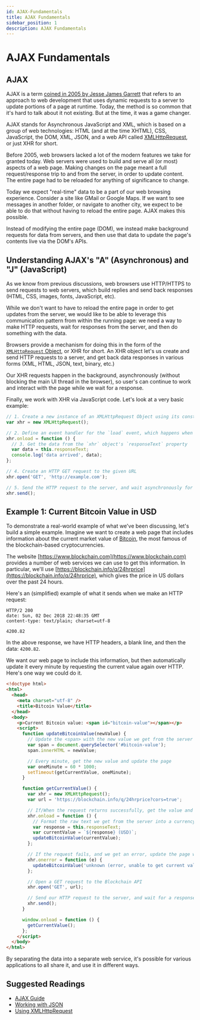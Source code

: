 ```yaml
---
id: AJAX-Fundamentals
title: AJAX Fundamentals
sidebar_position: 1
description: AJAX Fundamentals
---
```


# AJAX Fundamentals

## AJAX

AJAX is a term [coined in 2005 by Jesse James Garrett](http://adaptivepath.org/ideas/ajax-new-approach-web-applications/) that refers
to an approach to web development that uses dynamic requests to a server to
update portions of a page at runtime. Today, the method is so common that
it's hard to talk about it not existing. But at the time, it was a game changer.

AJAX stands for Asynchronous JavaScript and XML, which is based on a group of
web technologies: HTML (and at the time XHTML), CSS, JavaScript, the DOM, XML,
JSON, and a web API called [XMLHttpRequest](https://developer.mozilla.org/en-US/docs/Web/API/XMLHttpRequest), or just
XHR for short.

Before 2005, web browsers lacked a lot of the modern features we take for granted
today. Web servers were used to build and serve all (or most) aspects of a web
page. Making changes on the page meant a full request/response trip to and from
the server, in order to update content. The entire page had to be reloaded for
anything of significance to change.

Today we expect "real-time" data to be a part of our web browsing experience.
Consider a site like GMail or Google Maps. If we want to see messages in
another folder, or navigate to another city, we expect to be able to do that
without having to reload the entire page. AJAX makes this possible.

Instead of modifying the entire page (DOM), we instead make background requests
for data from servers, and then use that data to update the page's contents
live via the DOM's APIs.

## Understanding AJAX's "A" (Asynchronous) and "J" (JavaScript)

As we know from previous discussions, web browsers use HTTP/HTTPS to send
requests to web servers, which build replies and send back responses (HTML, CSS,
images, fonts, JavaScript, etc).

While we don't want to have to reload the entire page in order to get updates
from the server, we would like to be able to leverage this communication pattern
from within the running page: we need a way to make HTTP requests, wait for
responses from the server, and then do something with the data.

Browsers provide a mechanism for doing this in the form of the [`XMLHttpRequest`
Object](https://developer.mozilla.org/en-US/docs/Web/API/XMLHttpRequest), or
XHR for short. An XHR object let's us create and send HTTP requests to a server,
and get back data responses in various forms (XML, HTML, JSON, text, binary, etc.)

Our XHR requests happen in the background, asynchronously (without blocking the
main UI thread in the browser), so user's can continue to work and interact with
the page while we wait for a response.

Finally, we work with XHR via JavaScript code. Let's look at a very basic
example:

```js
// 1. Create a new instance of an XMLHttpRequest Object using its constructor
var xhr = new XMLHttpRequest();

// 2. Define an event handler for the `load` event, which happens when data arrives
xhr.onload = function () {
  // 3. Get the data from the `xhr` object's `responseText` property
  var data = this.responseText;
  console.log('data arrived', data);
};

// 4. Create an HTTP GET request to the given URL
xhr.open('GET', 'http://example.com');

// 5. Send the HTTP request to the server, and wait asynchronously for the reply
xhr.send();
```

## Example 1: Current Bitcoin Value in USD

To demonstrate a real-world example of what we've been discussing, let's
build a simple example. Imagine we want to create a web page that includes
information about the current market value of [Bitcoin](https://en.wikipedia.org/wiki/Bitcoin), the most famous of the blockchain-based
cryptocurrencies.

The website [https://www.blockchain.com](https://www.blockchain.com) provides a number of web services we can use to get this information. In particular,
we'll use [https://blockchain.info/q/24hrprice](https://blockchain.info/q/24hrprice), which gives the price in US dollars
over the past 24 hours.

Here's an (simplified) example of what it sends when we make an HTTP request:

```
HTTP/2 200
date: Sun, 02 Dec 2018 22:48:35 GMT
content-type: text/plain; charset=utf-8

4200.82
```

In the above response, we have HTTP headers, a blank line, and then the data: `4200.82`.

We want our web page to include this information, but then automatically update
it every minute by requesting the current value again over HTTP. Here's
one way we could do it.

```html
<!doctype html>
<html>
  <head>
    <meta charset="utf-8" />
    <title>Bitcoin Value</title>
  </head>
  <body>
    <p>Current Bitcoin value: <span id="bitcoin-value"></span></p>
    <script>
      function updateBitcoinValue(newValue) {
        // Update the <span> with the new value we get from the server
        var span = document.querySelector('#bitcoin-value');
        span.innerHTML = newValue;

        // Every minute, get the new value and update the page
        var oneMinute = 60 * 1000;
        setTimeout(getCurrentValue, oneMinute);
      }

      function getCurrentValue() {
        var xhr = new XMLHttpRequest();
        var url = 'https://blockchain.info/q/24hrprice?cors=true';

        // If/When the request returns successfully, get the value and update DOM
        xhr.onload = function () {
          // Format the raw text we get from the server into a currency string
          var response = this.responseText;
          var currentValue = `${response} (USD)`;
          updateBitcoinValue(currentValue);
        };

        // If the request fails, and we get an error, update the page with an error message
        xhr.onerror = function (e) {
          updateBitcoinValue('unknown (error, unable to get current value)');
        };

        // Open a GET request to the Blockchain API
        xhr.open('GET', url);

        // Send our HTTP request to the server, and wait for a response
        xhr.send();
      }

      window.onload = function () {
        getCurrentValue();
      };
    </script>
  </body>
</html>
```

By separating the data into a separate web service, it's possible for various
applications to all share it, and use it in different ways.

## Suggested Readings

- [AJAX Guide](https://developer.mozilla.org/en-US/docs/Web/Guide/AJAX)
- [Working with JSON](https://developer.mozilla.org/en-US/docs/Learn/JavaScript/Objects/JSON)
- [Using XMLHttpRequest](https://developer.mozilla.org/en-US/docs/Web/API/XMLHttpRequest/Using_XMLHttpRequest)
